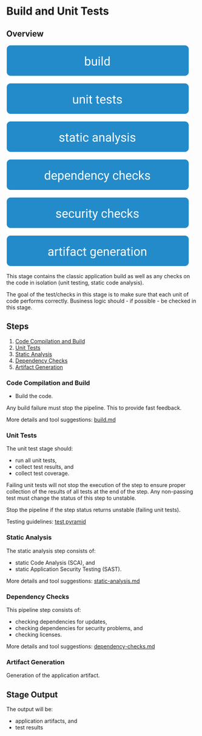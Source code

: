 # Build and Unit Tests

## Overview

![Build Stage](images/build.svg)

This stage contains the classic application build as well as any checks on the code in isolation (unit testing, static code analysis).

The goal of the test/checks in this stage is to make sure that each unit of code performs correctly. Business logic should - if possible - be checked in this stage.

## Steps

1. [Code Compilation and Build](#code-compilation-and-build)
2. [Unit Tests](#unit-tests)
3. [Static Analysis](#static-analysis)
4. [Dependency Checks](#dependency-checks)
5. [Artifact Generation](#artifact-generation)

### Code Compilation and Build

* Build the code.

Any build failure must stop the pipeline. This to provide fast feedback.

More details and tool suggestions: [build.md](build.md)

### Unit Tests

The unit test stage should:

* run all unit tests,
* collect test results, and
* collect test coverage.

Failing unit tests will not stop the execution of the step to ensure proper collection of the results of all tests at the end of the step.
Any non-passing test must change the status of this step to unstable.

Stop the pipeline if the step status returns unstable (failing unit tests).

Testing guidelines: [test pyramid](../../best-practices.md#testing)

### Static Analysis

The static analysis step consists of:

* static Code Analysis (SCA), and
* static Application Security Testing (SAST).

More details and tool suggestions: [static-analysis.md](static-analysis.md)

### Dependency Checks

This pipeline step consists of:

* checking dependencies for updates,
* checking dependencies for security problems, and
* checking licenses.

More details and tool suggestions: [dependency-checks.md](dependency-checks.md)

### Artifact Generation

Generation of the application artifact.

## Stage Output

The output will be:

* application artifacts, and
* test results
